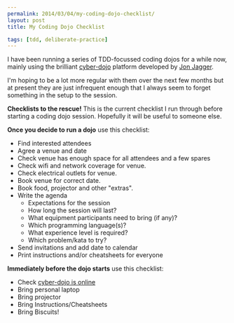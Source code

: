 ```yaml
---
permalink: 2014/03/04/my-coding-dojo-checklist/
layout: post
title: My Coding Dojo Checklist

tags: [tdd, deliberate-practice]
---
```


I have been running a series of TDD-focussed coding dojos for a while now,
mainly using the brilliant [cyber-dojo](http://www.cyber-dojo.com/) platform
developed by [Jon Jagger](http://jonjagger.blogspot.com/p/cyber-dojo_2380.html).

I'm hoping to be a lot more regular with them over the next few months but
at present they are just infrequent enough that I always seem to forget something
in the setup to the session.

**Checklists to the rescue!** This is the current checklist I run through
before starting a coding dojo session. Hopefully it will be useful to someone
else.

**Once you decide to run a dojo** use this checklist:

- Find interested attendees
- Agree a venue and date
- Check venue has enough space for all attendees and a few spares
- Check wifi and network coverage for venue.
- Check electrical outlets for venue.
- Book venue for correct date.
- Book food, projector and other "extras".
- Write the agenda
  - Expectations for the session
  - How long the session will last?
  - What equipment participants need to bring (if any)?
  - Which programming language(s)?
  - What experience level is required?
  - Which problem/kata to try?
- Send invitations and add date to calendar
- Print instructions and/or cheatsheets for everyone

**Immediately before the dojo starts** use this checklist:

- Check [cyber-dojo is online](http://www.cyber-dojo.com/)
- Bring personal laptop
- Bring projector
- Bring Instructions/Cheatsheets
- Bring Biscuits!
